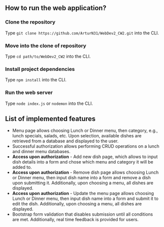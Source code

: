 ## How to run the web application?
### Clone the repository
Type ```git clone https://github.com/ArturN31/WebDev2_CW2.git``` into the CLI.

### Move into the clone of repository
Type ```cd path/to/WebDev2_CW2``` into the CLI.

### Install project dependencies
Type ```npm install``` into the CLI.

### Run the web server
Type ```node index.js``` or ```nodemon``` into the CLI.

## List of implemented features
- Menu page allows choosing Lunch or Dinner menu, then category, e.g., lunch specials, salads, etc. Upon selection, available dishes are retrieved from a database and displayed to the user.
- Successful authorization allows performing CRUD operations on a lunch and dinner menu databases.
- **__Access upon authorization__** - Add new dish page, which allows to input dish details into a form and chose which menu and category it will be added to.
- **__Access upon authorization__** - Remove dish page allows choosing Lunch or Dinner menu, then input dish name into a form and remove a dish upon submitting it. Additionally, upon choosing a menu, all dishes are displayed.
- **__Access upon authorization__** - Update the menu page allows choosing Lunch or Dinner menu, then input dish name into a form and submit it to edit the dish. Additionally, upon choosing a menu, all dishes are displayed.
- Bootstrap form validation that disables submission until all conditions are met. Additionally, real time feedback is provided for users.